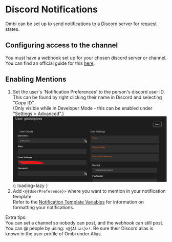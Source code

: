 # Discord Notifications

Ombi can be set up to send notifications to a Discord server for request states.

## Configuring access to the channel

You must have a webhook set up for your chosen discord server or channel.  
You can find an official guide for this [here](https://support.discordapp.com/hc/en-us/articles/228383668-Intro-to-Webhooks).

## Enabling Mentions

1. Set the user's 'Notification Preferences' to the person's discord user ID.  
This can be found by right clicking their name in Discord and selecting "Copy ID".  
(Only visible while in Developer Mode - this can be enabled under "Settings > Advanced".)  
![User ID Placement](../../assets/images/discord_user_id.png){: loading=lazy }
2. Add `<@{UserPreference}>` where you want to mention in your notification template.  
Refer to the [Notification Template Variables](../../../info/notification-template-variables) for information on formatting your notifications.

Extra tips:  
You can set a channel so nobody can post, and the webhook can still post.  
You can @ people by using: `<@{Alias}>!`. Be sure their Discord alias is known in the user profile of Ombi under Alias.  
